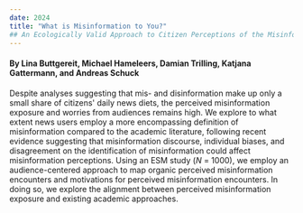 ```yaml
---
date: 2024
title: "What is Misinformation to You?"
## An Ecologically Valid Approach to Citizen Perceptions of the Misinformation Crisis in the Context of Informational Uncertainty
---
```



#### By Lina Buttgereit, Michael Hameleers, Damian Trilling, Katjana Gattermann, and Andreas Schuck

Despite analyses suggesting that mis- and disinformation make up only a small share of citizens' daily news diets, the perceived misinformation exposure and worries from audiences remains high. We explore to what extent news users employ a more encompassing definition of misinformation compared to the academic literature, following recent evidence suggesting that misinformation discourse, individual biases, and disagreement on the identification of misinformation could affect misinformation perceptions. Using an ESM study (*N* = 1000), we employ an audience-centered approach to map organic perceived misinformation encounters and motivations for perceived misinformation encounters. In doing so, we explore the alignment between perceived misinformation exposure and existing academic approaches.